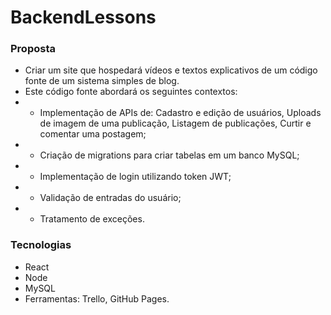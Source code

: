 # BackendLessons

### Proposta
- Criar um site que hospedará vídeos e textos explicativos de um código fonte de um sistema simples de blog.
- Este código fonte abordará os seguintes contextos:
- - Implementação de APIs de: Cadastro e edição de usuários, Uploads de imagem de uma publicação, Listagem de publicações, Curtir e comentar uma postagem;
- - Criação de migrations para criar tabelas em um banco MySQL;
- - Implementação de login utilizando token JWT;
- - Validação de entradas do usuário;
- - Tratamento de exceções.

### Tecnologias
- React
- Node
- MySQL
- Ferramentas: Trello, GitHub Pages.

